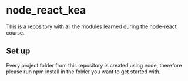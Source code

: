 # node_react_kea

This is a repository with all the modules learned during the node-react course.

## Set up

Every project folder from this repository is created using node, therefore please run npm install in the folder you want to get started with.
